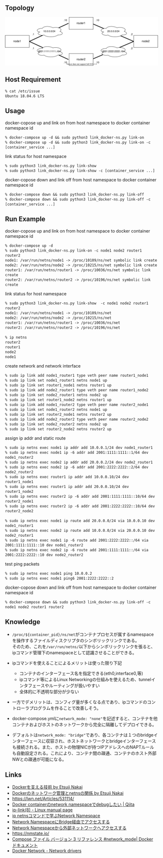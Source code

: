 ## Topology

![topology](topology.drawio.svg)

## Host Requirement

```shell
% cat /etc/issue
Ubuntu 18.04.6 LTS
```

## Usage

docker-copose up and link on from host namespace to docker container namespace id

```shell
% docker-compose up -d && sudo python3 link_docker-ns.py link-on
% docker-compose up -d && sudo python3 link_docker-ns.py link-on -c [container_service ...]
```

link status for host namespace

```shell
% sudo python3 link_docker-ns.py link-show
% sudo python3 link_docker-ns.py link-show -c [container_service ...]
```

docker-copose down and link off from host namespace to docker container namespace id

```shell
% docker-compose down && sudo python3 link_docker-ns.py link-off
% docker-compose down && sudo python3 link_docker-ns.py link-off -c [container_service ...]
```

## Run Example

docker-copose up and link on from host namespace to docker container namespace id

```shell
% docker-compose up -d
% sudo python3 link_docker-ns.py link-on -c node1 node2 router1 router2
node1: /var/run/netns/node1 -> /proc/10109/ns/net symbolic link create
node2: /var/run/netns/node2 -> /proc/10215/ns/net symbolic link create
router1: /var/run/netns/router1 -> /proc/10036/ns/net symbolic link create
router2: /var/run/netns/router2 -> /proc/10196/ns/net symbolic link create
```

link status for host namespace

```shell
% sudo python3 link_docker-ns.py link-show  -c node1 node2 router1 router2
node1: /var/run/netns/node1 -> /proc/10109/ns/net
node2: /var/run/netns/node2 -> /proc/10215/ns/net
router1: /var/run/netns/router1 -> /proc/10036/ns/net
router2: /var/run/netns/router2 -> /proc/10196/ns/net

% ip netns
router2
router1
node2
node1
```

create network and network interface

```shell
% sudo ip link add node1_router1 type veth peer name router1_node1
% sudo ip link set node1_router1 netns node1 up
% sudo ip link set router1_node1 netns router1 up
% sudo ip link add node2_router1 type veth peer name router1_node2
% sudo ip link set node2_router1 netns node2 up
% sudo ip link set router1_node2 netns router1 up 
% sudo ip link add node1_router2 type veth peer name router2_node1
% sudo ip link set node1_router2 netns node1 up
% sudo ip link set router2_node1 netns router2 up 
% sudo ip link add node2_router2 type veth peer name router2_node2
% sudo ip link set node2_router2 netns node2 up
% sudo ip link set router2_node2 netns router2 up
```

assign ip addr and static route

```shell
% sudo ip netns exec node1 ip addr add 10.0.0.1/24 dev node1_router1
% sudo ip netns exec node1 ip -6 addr add 2001:1111:1111::1/64 dev node1_router2
% sudo ip netns exec node2 ip addr add 20.0.0.2/24 dev node2_router1
% sudo ip netns exec node2 ip -6 addr add 2001:2222:2222::2/64 dev node2_router2
% sudo ip netns exec router1 ip addr add 10.0.0.10/24 dev router1_node1
% sudo ip netns exec router1 ip addr add 20.0.0.10/24 dev router1_node2
% sudo ip netns exec router2 ip -6 addr add 2001:1111:1111::10/64 dev router2_node1 
% sudo ip netns exec router2 ip -6 addr add 2001:2222:2222::10/64 dev router2_node2

% sudo ip netns exec node1 ip route add 20.0.0.0/24 via 10.0.0.10 dev node1_router1
% sudo ip netns exec node2 ip route add 10.0.0.0/24 via 20.0.0.10 dev node2_router1
% sudo ip netns exec node1 ip -6 route add 2001:2222:2222::/64 via 2001:1111:1111::10 dev node1_router2
% sudo ip netns exec node2 ip -6 route add 2001:1111:1111::/64 via 2001:2222:2222::10 dev node2_router2 
```

test ping packets

```shell
% sudo ip netns exec node1 ping 10.0.0.2
% sudo ip netns exec node1 ping6 2001:2222:2222::2 
```

docker-copose down and link off from host namespace to docker container namespace id

```shell
% docker-compose down && sudo python3 link_docker-ns.py link-off -c node1 node2 router1 router2
```

## Knowledge

* `/proc/${container_pid}/ns/net`がコンテナプロセスが属するnamespaceを操作するファイルディスクリプタのシンボリックリンクである。  
そのため、これを`/var/run/netns/`以下からシンボリックリンクを張ると、ipコマンド管理下のnamespaceとして認識させることができる。

* ipコマンドを使えることによるメリットは使った限り下記
  * コンテナのインターフェース名を指定できる(eth0,interface0,等)
  * ipコマンド等によるLinux Networkingの仕組みを使えるため、tunnelインタフェースやルーティングが扱いやすい
  * 全体的に不透明な部分が少ない
* 一方でデメリットは、コンフィグ量が多くなる点であり、ipコマンドのコントローラプログラムを作ることで改善しそう。

* docker-compose.ymlに`network_mode: "none"`を記述すると、コンテナを他コンテナおよびホストのネットワークから完全に隔離してデプロイできる。
* デフォルトは`network_mode: "bridge"`であり、各コンテナは１つのbridgeインターフェースに収容され、ホストネットワークとbridgeインターフェースも接続される。また、ホストの物理NICが持つIPアドレスへのNAPTルールも自動設定される。これにより、コンテナ間の疎通、コンテナのホスト外部NWとの疎通が可能になる。

## Links

* [Dockerを支える技術 by Etsuji Nakai](https://www.slideshare.net/enakai/docker-34668707)
* [Dockerのネットワーク管理とnetnsの関係 by Etsuji Nakai](https://enakai00.hatenablog.com/entry/20140424/1398321672)
* <https://lwn.net/Articles/531114/>
* [Docker containerのnetwork namespaceでdebugしたい | Qiita](https://qiita.com/ukinau/items/92740bd0bafc1e7427c5)
* [ip-link(8) - Linux manual page](https://man7.org/linux/man-pages/man8/ip-link.8.html>¥)
* [ip netnsコマンドで学ぶNetwork Namespace](https://christina04.hatenablog.com/entry/network-namespace)
* [Network NamespaceにBridge経由でアクセスする](https://christina04.hatenablog.com/entry/network-namespace-with-bridge)
* [Network Namespaceから外部ネットワークへアクセスする](https://christina04.hatenablog.com/entry/access-internet-from-network-namespace)
* <https://nmstate.io/>
* [Compose ファイル バージョン 3 リファレンス #network_mode| Docker ドキュメント](https://matsuand.github.io/docs.docker.jp.onthefly/compose/compose-file/compose-file-v3/#network_mode)
* [Docker Network - Network drivers](https://yokohei.com/docs/docker-driver.html)
